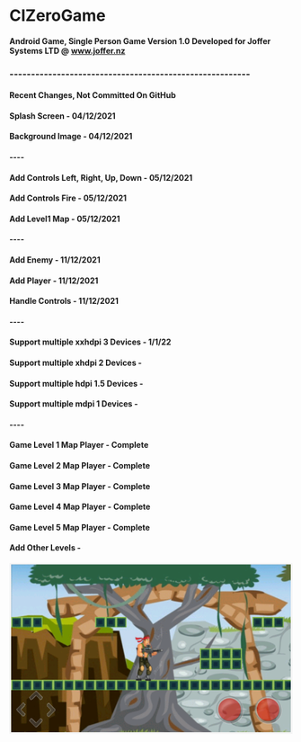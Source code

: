 # CIZeroGame
#### Android Game, Single Person Game Version 1.0 Developed for Joffer Systems  LTD  @ www.joffer.nz


### --------------------------------------------------------

#### Recent Changes, Not Committed On GitHub

#### Splash Screen - 04/12/2021
#### Background Image - 04/12/2021

#### ----

#### Add Controls Left, Right, Up, Down - 05/12/2021
#### Add Controls Fire - 05/12/2021
#### Add Level1 Map - 05/12/2021

#### ----

#### Add Enemy - 11/12/2021
#### Add Player - 11/12/2021
#### Handle Controls - 11/12/2021

#### ----

#### Support multiple xxhdpi 3 Devices - 1/1/22
#### Support multiple xhdpi 2 Devices - 
#### Support multiple hdpi 1.5 Devices - 
#### Support multiple mdpi 1 Devices - 

#### ----

#### Game Level 1 Map Player - Complete
#### Game Level 2 Map Player - Complete
#### Game Level 3 Map Player - Complete
#### Game Level 4 Map Player - Complete
#### Game Level 5 Map Player - Complete

#### Add Other Levels -

![levelBG4.PNG](https://github.com/Alok0220/CIZeroGame/blob/main/app/src/main/res/drawable-v24/levelBG4.PNG)
